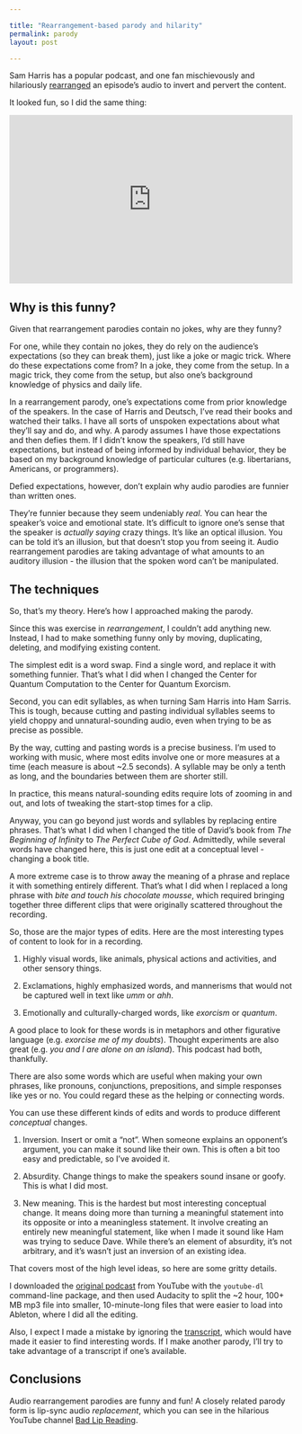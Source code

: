 ```yaml
---

title: "Rearrangement-based parody and hilarity"
permalink: parody
layout: post

---
```



Sam Harris has a popular podcast, and one fan mischievously and hilariously [rearranged](https://www.youtube.com/watch?v=kkyUSIEy0UI) an episode’s audio to invert and pervert the content. 

It looked fun, so I did the same thing:

<iframe width="100%" height="300" scrolling="no" frameborder="no" allow="autoplay" src="https://w.soundcloud.com/player/?url=https%3A//api.soundcloud.com/tracks/453354108&color=%23ff5500&auto_play=false&hide_related=false&show_comments=true&show_user=true&show_reposts=false&show_teaser=true&visual=true"></iframe>

## Why is this funny?

Given that rearrangement parodies contain no jokes, why are they funny? 

For one, while they contain no jokes, they do rely on the audience’s expectations (so they can break them), just like a joke or magic trick. Where do these expectations come from? In a joke, they come from the setup. In a magic trick, they come from the setup, but also one’s background knowledge of physics and daily life.

In a rearrangement parody, one’s expectations come from prior knowledge of the speakers. In the case of Harris and Deutsch, I’ve read their books and watched their talks. I have all sorts of unspoken expectations about what they’ll say and do, and why. A parody assumes I have those expectations and then defies them. If I didn’t know the speakers, I’d still have expectations, but instead of being informed by individual behavior, they be based on my background knowledge of particular cultures (e.g.  libertarians, Americans, or programmers).

Defied expectations, however, don’t explain why audio parodies are funnier than written ones. 

They’re funnier because they seem undeniably *real*. You can hear the speaker’s voice and emotional state. It’s difficult to ignore one’s sense that the speaker is *actually saying* crazy things. It’s like an optical illusion. You can be told it’s an illusion, but that doesn’t stop you from seeing it. Audio rearrangement parodies are taking advantage of what amounts to an auditory illusion - the illusion that the spoken word can’t be manipulated. 

## The techniques

So, that’s my theory. Here’s how I approached making the parody.

Since this was exercise in *rearrangement*, I couldn’t add anything new. Instead, I had to make something funny only by moving, duplicating, deleting, and modifying existing content. 

The simplest edit is a word swap. Find a single word, and replace it with something funnier. That’s what I did when I changed the Center for Quantum Computation to the Center for Quantum Exorcism. 

Second, you can edit syllables, as when turning Sam Harris into Ham Sarris. This is tough, because cutting and pasting individual syllables seems to yield choppy and unnatural-sounding audio, even when trying to be as precise as possible. 

By the way, cutting and pasting words is a precise business. I’m used to working with music, where most edits involve one or more measures at a time (each measure is about ~2.5 seconds). A syllable may be only a tenth as long, and the boundaries between them are shorter still.

In practice, this means natural-sounding edits require lots of zooming in and out, and lots of tweaking the start-stop times for a clip.

Anyway, you can go beyond just words and syllables by replacing entire phrases. That’s what I did when I changed the title of David’s book from *The Beginning of Infinity* to *The Perfect Cube of God*. Admittedly, while several words have changed here, this is just one edit at a conceptual level - changing a book title. 

A more extreme case is to throw away the meaning of a phrase and replace it with something entirely different. That’s what I did when I replaced a long phrase with *bite and touch his chocolate mousse*, which required bringing together three different clips that were originally scattered throughout the recording. 

So, those are the major types of edits. Here are the most interesting types of content to look for in a recording.

1. Highly visual words, like animals, physical actions and activities, and other sensory things. 

2. Exclamations, highly emphasized words, and mannerisms that would not be captured well in text like *umm* or *ahh*. 

3. Emotionally and culturally-charged words, like *exorcism* or *quantum*.

A good place to look for these words is in metaphors and other figurative language (e.g. *exorcise me of my doubts*). Thought experiments are also great (e.g. *you and I are alone on an island*). This podcast had both, thankfully. 

There are also some words which are useful when making your own phrases, like pronouns, conjunctions, prepositions, and simple responses like yes or no. You could regard these as the helping or connecting words.

You can use these different kinds of edits and words to produce different *conceptual* changes. 

1. Inversion. Insert or omit a “not”. When someone explains an opponent’s argument, you can make it sound like their own. This is often a bit too easy and predictable, so I’ve avoided it. 

2. Absurdity. Change things to make the speakers sound insane or goofy. This is what I did most.

3. New meaning. This is the hardest but most interesting conceptual change. It means doing more than turning a meaningful statement into its opposite or into a meaningless statement. It involve creating an entirely new meaningful statement, like when I made it sound like Ham was trying to seduce Dave. While there’s an element of absurdity, it’s not arbitrary, and it’s wasn’t just an inversion of an existing idea.

That covers most of the high level ideas, so here are some gritty details. 

I downloaded the [original podcast](https://m.youtube.com/watch?v=J21QuHrIqXg) from YouTube with the `youtube-dl` command-line package, and then used Audacity to split the ~2 hour, 100+ MB mp3 file into smaller, 10-minute-long files that were easier to load into Ableton, where I did all the editing. 

Also, I expect I made a mistake by ignoring the [transcript](http://www.bretthall.org/david-deutsch--sam-harris.html), which would have made it easier to find interesting words. If I make another parody, I’ll try to take advantage of a transcript if one’s available. 

## Conclusions

Audio rearrangement parodies are funny and fun! A closely related parody form is lip-sync audio *replacement*, which you can see in the hilarious YouTube channel [Bad Lip Reading](https://www.youtube.com/user/BadLipReading).


